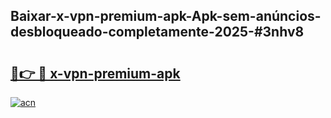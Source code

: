 ## Baixar-x-vpn-premium-apk-Apk-sem-anúncios-desbloqueado-completamente-2025-#3nhv8

# <h2><a href="https://ainizakaria.my?title=x-vpn-premium-apk&ref=20M">🔗👉 🔴 x-vpn-premium-apk</a></h2>

[![acn](https://github.com/user-attachments/assets/0f9c940e-d8b0-45ae-aac7-cd30a18b3e1c)](https://ainizakaria.my?title=x-vpn-premium-apk&ref=20M)

